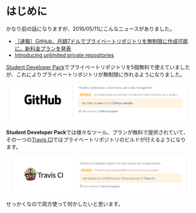# はじめに
かなり前の話になりますが、2016/05/11にこんなニュースがありました。

* [［速報］GitHub、月額7ドルでプライベートリポジトリを無制限に作成可能に。新料金プランを発表](http://www.publickey1.jp/blog/16/github7.html)
* [Introducing unlimited private repositories](https://github.com/blog/2164-introducing-unlimited-private-repositories)

[Student Developer Pack](https://education.github.com/pack/)でプライベートリポジトリを5個無料で使えていましたが、これによりプライベートリポジトリが無制限に作れるようになりました。

![](./img/pack_github.png)

**Student Developer Pack**では様々なツール、プランが無料で提供されていて、その一つの[Travis CI](https://travis-ci.org/)ではプライベートリポジトリのビルドが行えるようになります。

![](./img/pack_travis.png)

せっかくなので両方使って何かしたいと思います。

